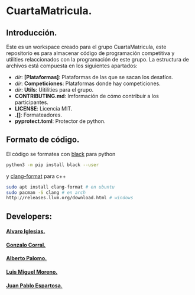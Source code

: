 # CuartaMatricula.

## Introducción.
Este es un workspace creado para el grupo CuartaMatricula, este repositorio es para almacenar código de programación competitiva y utilities relaccionados con la programación de este grupo. La estructura de archivos está compuesta en los siguientes apartados:
  * _dir_: **[Plataformas]**:       Plataformas de las que se sacan los desafíos.
  * _dir_: **Competiciones**: Plataformas donde hay competiciones.
  * _dir_: **Utils**:         Uitilities para el grupo.
  * **CONTRIBUTING.md**:     Imformación de cómo contribuir a los participantes.
  * **LICENSE**:             Licencia MIT.
  * **.[]**:                 Formateadores.
  * **pyprotect.toml**:      Protector de python.
  
## Formato de código.
El código se formatea con [black](https://github.com/psf/) para python
```bash
python3 -m pip install black --user
```
y [clang-format](https://clang.llvm.org/docs/ClangFormat.html) para c++
```bash
sudo apt install clang-format # en ubuntu
sudo pacman -S clang # en arch
http://releases.llvm.org/download.html # windows
```

## Developers:
#### [Alvaro Iglesias.](https://github.com/t4rmo)
#### [Gonzalo Corral.](https://github.com/augur97)
#### [Alberto Palomo.](https://github.com/iTzAlver)
#### [Luis Miguel Moreno.](https://github.com/)
#### [Juan Pablo Espartosa.](https://github.com/JuanPabloEs)
